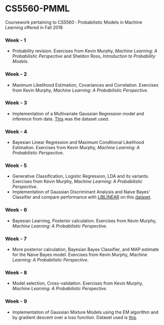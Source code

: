 # CS5560-PMML
Coursework pertaining to CS5560 : Probabilistic Models in Machine Learning offered in Fall 2018

### Week - 1
+ Probability revision. Exercises from Kevin Murphy, _Machine Learning: A Probabilistic Perspective_ and Sheldon Ross, _Introduction to Probability Models_.

### Week - 2
+ Maximum Likelihood Estimation, Covariances and Correlation. Exercises from Kevin Murphy, _Machine Learning: A Probabilistic Perspective_.

### Week - 3
+ Implementation of a Multivariate Gaussian Regression model and inference from data. [This](http://archive.ics.uci.edu/ml/datasets/SGEMM+GPU+kernel+performance) was the dataset used.

### Week - 4
+ Bayesian Linear Regression and Maximum Conditional Likelihood Estimation. Exercises from Kevin Murphy, _Machine Learning: A Probabilistic Perspective_.

### Week - 5
+ Generative Classification, Logistic Regression, LDA and its variants. Exercises from Kevin Murphy, _Machine Learning: A Probabilistic Perspective_.
+ Implementation of Gaussian Discriminant Analysis and Naive Bayes' Classifier and compare performance with [LIBLINEAR](https://github.com/cjlin1/liblinear) on this [dataset](https://archive.ics.uci.edu/ml/datasets/seismic-bumps).

### Week - 6
+ Bayesian Learning, Posterior calculation. Exercises from Kevin Murphy, _Machine Learning: A Probabilistic Perspective_.

### Week - 7
+ More posterior calculation, Bayesian Bayes Classifier, and MAP estimate for the Naive Bayes model. Exercises from Kevin Murphy, _Machine Learning: A Probabilistic Perspective_.

### Week - 8
+ Model selection, Cross-validation. Exercises from Kevin Murphy, _Machine Learning: A Probabilistic Perspective_.

### Week - 9
+ Implementation of Gaussian Mixture Models using the EM algorithm and by gradient descent over a loss function. Dataset used is [this](https://archive.ics.uci.edu/ml/datasets/seismic-bumps).
